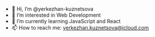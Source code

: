 - 👋 Hi, I’m @yerkezhan-kuznetsova
- 👀 I’m interested in Web Development
- 🌱 I’m currently learning JavaScript and React
- 📫 How to reach me: yerkezhan.kuznetsova@icloud.com
<!---
yerkezhan-kuznetsova/yerkezhan-kuznetsova is a ✨ special ✨ repository because its `README.md` (this file) appears on your GitHub profile.
You can click the Preview link to take a look at your changes.
--->
